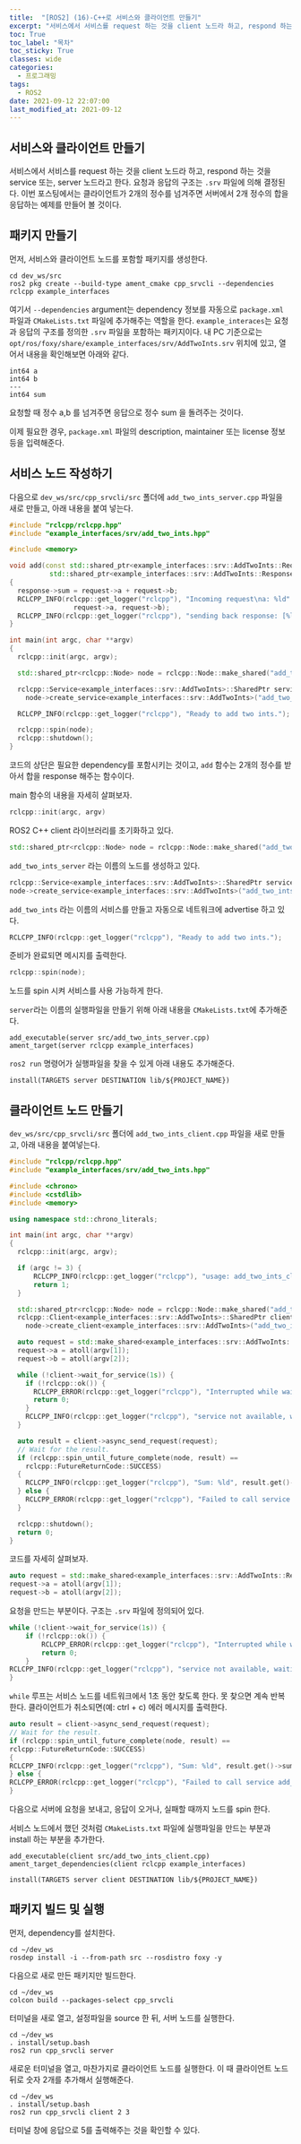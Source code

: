 ```yaml
---
title:  "[ROS2] (16)-C++로 서비스와 클라이언트 만들기"
excerpt: "서비스에서 서비스를 request 하는 것을 client 노드라 하고, respond 하는 것을 서비스 또는, 서버 노드라고 한다. 요청과 응답의 구조는 .srv 파일에 의해 결정된다."
toc: True
toc_label: "목차"
toc_sticky: True
classes: wide
categories:
  - 프로그래밍
tags:
  - ROS2
date: 2021-09-12 22:07:00
last_modified_at: 2021-09-12
---
```


## 서비스와 클라이언트 만들기
서비스에서 서비스를 request 하는 것을 client 노드라 하고, respond 하는 것을 service 또는, server 노드라고 한다. 요청과 응답의 구조는 `.srv` 파일에 의해 결정된다. 이번 포스팅에서는 클라이언트가 2개의 정수를 넘겨주면 서버에서 2개 정수의 합을 응답하는 예제를 만들어 볼 것이다.

## 패키지 만들기
먼저, 서비스와 클라이언트 노드를 포함할 패키지를 생성한다.

```
cd dev_ws/src
ros2 pkg create --build-type ament_cmake cpp_srvcli --dependencies rclcpp example_interfaces
```

여기서 `--dependencies` argument는 dependency 정보를 자동으로 `package.xml` 파일과 `CMakeLists.txt` 파일에 추가해주는 역할을 한다. `example_interaces`는 요청과 응답의 구조를 정의한 `.srv` 파일을 포함하는 패키지이다. 내 PC 기준으로는 `opt/ros/foxy/share/example_interfaces/srv/AddTwoInts.srv` 위치에 있고, 열어서 내용을 확인해보면 아래와 같다.

```
int64 a
int64 b
---
int64 sum
```

요청할 때 정수 a,b 를 넘겨주면 응답으로 정수 sum 을 돌려주는 것이다.

이제 필요한 경우, `package.xml` 파일의 description, maintainer 또는 license 정보 등을 입력해준다.

## 서비스 노드 작성하기
다음으로 `dev_ws/src/cpp_srvcli/src` 폴더에 `add_two_ints_server.cpp` 파일을 새로 만들고, 아래 내용을 붙여 넣는다.

```cpp
#include "rclcpp/rclcpp.hpp"
#include "example_interfaces/srv/add_two_ints.hpp"

#include <memory>

void add(const std::shared_ptr<example_interfaces::srv::AddTwoInts::Request> request,
          std::shared_ptr<example_interfaces::srv::AddTwoInts::Response>      response)
{
  response->sum = request->a + request->b;
  RCLCPP_INFO(rclcpp::get_logger("rclcpp"), "Incoming request\na: %ld" " b: %ld",
                request->a, request->b);
  RCLCPP_INFO(rclcpp::get_logger("rclcpp"), "sending back response: [%ld]", (long int)response->sum);
}

int main(int argc, char **argv)
{
  rclcpp::init(argc, argv);

  std::shared_ptr<rclcpp::Node> node = rclcpp::Node::make_shared("add_two_ints_server");

  rclcpp::Service<example_interfaces::srv::AddTwoInts>::SharedPtr service =
    node->create_service<example_interfaces::srv::AddTwoInts>("add_two_ints", &add);

  RCLCPP_INFO(rclcpp::get_logger("rclcpp"), "Ready to add two ints.");

  rclcpp::spin(node);
  rclcpp::shutdown();
}
```

코드의 상단은 필요한 dependency를 포함시키는 것이고, `add` 함수는 2개의 정수를 받아서 합을 response 해주는 함수이다.

main 함수의 내용을 자세히 살펴보자.

```cpp
rclcpp::init(argc, argv)
```

ROS2 C++ client 라이브러리를 초기화하고 있다.

```cpp
std::shared_ptr<rclcpp::Node> node = rclcpp::Node::make_shared("add_two_ints_server");
``` 

`add_two_ints_server` 라는 이름의 노드를 생성하고 있다.

```cpp
rclcpp::Service<example_interfaces::srv::AddTwoInts>::SharedPtr service =
node->create_service<example_interfaces::srv::AddTwoInts>("add_two_ints", &add);
```

`add_two_ints` 라는 이름의 서비스를 만들고 자동으로 네트워크에 advertise 하고 있다.

```cpp
RCLCPP_INFO(rclcpp::get_logger("rclcpp"), "Ready to add two ints.");
```

준비가 완료되면 메시지를 출력한다.

```cpp
rclcpp::spin(node);
```

노드를 spin 시켜 서비스를 사용 가능하게 한다.

`server`라는 이름의 실행파일을 만들기 위해 아래 내용을 `CMakeLists.txt`에 추가해준다.

```
add_executable(server src/add_two_ints_server.cpp)
ament_target(server rclcpp example_interfaces)
```

`ros2 run` 명령어가 실행파일을 찾을 수 있게 아래 내용도 추가해준다.

```
install(TARGETS server DESTINATION lib/${PROJECT_NAME})
```

## 클라이언트 노드 만들기
`dev_ws/src/cpp_srvcli/src` 폴더에 `add_two_ints_client.cpp` 파일을 새로 만들고, 아래 내용을 붙여넣는다.

```cpp
#include "rclcpp/rclcpp.hpp"
#include "example_interfaces/srv/add_two_ints.hpp"

#include <chrono>
#include <cstdlib>
#include <memory>

using namespace std::chrono_literals;

int main(int argc, char **argv)
{
  rclcpp::init(argc, argv);

  if (argc != 3) {
      RCLCPP_INFO(rclcpp::get_logger("rclcpp"), "usage: add_two_ints_client X Y");
      return 1;
  }

  std::shared_ptr<rclcpp::Node> node = rclcpp::Node::make_shared("add_two_ints_client");
  rclcpp::Client<example_interfaces::srv::AddTwoInts>::SharedPtr client =
    node->create_client<example_interfaces::srv::AddTwoInts>("add_two_ints");

  auto request = std::make_shared<example_interfaces::srv::AddTwoInts::Request>();
  request->a = atoll(argv[1]);
  request->b = atoll(argv[2]);

  while (!client->wait_for_service(1s)) {
    if (!rclcpp::ok()) {
      RCLCPP_ERROR(rclcpp::get_logger("rclcpp"), "Interrupted while waiting for the service. Exiting.");
      return 0;
    }
    RCLCPP_INFO(rclcpp::get_logger("rclcpp"), "service not available, waiting again...");
  }

  auto result = client->async_send_request(request);
  // Wait for the result.
  if (rclcpp::spin_until_future_complete(node, result) ==
    rclcpp::FutureReturnCode::SUCCESS)
  {
    RCLCPP_INFO(rclcpp::get_logger("rclcpp"), "Sum: %ld", result.get()->sum);
  } else {
    RCLCPP_ERROR(rclcpp::get_logger("rclcpp"), "Failed to call service add_two_ints");
  }

  rclcpp::shutdown();
  return 0;
}
```

코드를 자세히 살펴보자.

```cpp
auto request = std::make_shared<example_interfaces::srv::AddTwoInts::Request>();
request->a = atoll(argv[1]);
request->b = atoll(argv[2]);
```

요청을 만드는 부분이다. 구조는 `.srv` 파일에 정의되어 있다.

```cpp
while (!client->wait_for_service(1s)) {
    if (!rclcpp::ok()) {
        RCLCPP_ERROR(rclcpp::get_logger("rclcpp"), "Interrupted while waiting for the service. Exiting.");
        return 0;
    }
RCLCPP_INFO(rclcpp::get_logger("rclcpp"), "service not available, waiting again...");
}
```

`while` 루프는 서비스 노드를 네트워크에서 1초 동안 찾도록 한다. 못 찾으면 계속 반복한다. 클라이언트가 취소되면(예: ctrl + c) 에러 메시지를 출력한다.

```cpp
auto result = client->async_send_request(request);
// Wait for the result.
if (rclcpp::spin_until_future_complete(node, result) ==
rclcpp::FutureReturnCode::SUCCESS)
{
RCLCPP_INFO(rclcpp::get_logger("rclcpp"), "Sum: %ld", result.get()->sum);
} else {
RCLCPP_ERROR(rclcpp::get_logger("rclcpp"), "Failed to call service add_two_ints");
}
```

다음으로 서버에 요청을 보내고, 응답이 오거나, 실패할 때까지 노드를 spin 한다.

서비스 노드에서 했던 것처럼 `CMakeLists.txt` 파일에 실행파일을 만드는 부분과 install 하는 부분을 추가한다.

```
add_executable(client src/add_two_ints_client.cpp)
ament_target_dependencies(client rclcpp example_interfaces)

install(TARGETS server client DESTINATION lib/${PROJECT_NAME})
```

## 패키지 빌드 및 실행
먼저, dependency를 설치한다.

```
cd ~/dev_ws
rosdep install -i --from-path src --rosdistro foxy -y
```

다음으로 새로 만든 패키지만 빌드한다.

```
cd ~/dev_ws
colcon build --packages-select cpp_srvcli
```

터미널을 새로 열고, 설정파일을 source 한 뒤, 서버 노드를 실행한다.

```
cd ~/dev_ws
. install/setup.bash
ros2 run cpp_srvcli server
```

새로운 터미널을 열고, 마찬가지로 클라이언트 노드를 실행한다. 이 때 클라이언트 노드 뒤로 숫자 2개를 추가해서 실행해준다.

```
cd ~/dev_ws
. install/setup.bash
ros2 run cpp_srvcli client 2 3
```

터미널 창에 응답으로 5를 출력해주는 것을 확인할 수 있다.